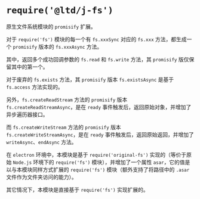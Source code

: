 # `require('@ltd/j-fs')`

原生文件系统模块的 `promisify` 扩展。

对于 `require('fs')` 模块的每一个有 `fs.xxxSync` 对应的 `fs.xxx` 方法，都生成一个 `promisify` 版本的 `fs.xxxAsync` 方法。

其中，返回多个成功回调参数的 `fs.read` 和 `fs.write` 方法，其 `promisify` 版仅保留其中的第一个。

对于废弃的 `fs.exists` 方法，其 `promisify` 版本 `fs.existsAsync` 是基于 `fs.access` 方法实现的。

另外，`fs.createReadStream` 方法的 `promisify` 版本 `fs.createReadStreamAsync`，是在 `ready` 事件触发后，返回原始对象，并增加了异步遍历器接口。

而 `fs.createWriteStream` 方法的 `promisify` 版本 `fs.createWriteStreamAsync`，是在 `ready` 事件触发后，返回原始返回，并增加了 `writeAsync`、`endAsync` 方法。

在 `electron` 环境中，本模块是基于 `require('original-fs')` 实现的（等价于原始 `Node.js` 环境下的 `require('fs')` 模块），并增加了一个属性 `asar`，它的值是以与本模块同样方式扩展的 `require('fs')` 模块（额外支持了将路径中的 `.asar` 文件作为文件夹访问的能力）。

其它情况下，本模块是直接基于 `require('fs')` 实现扩展的。
